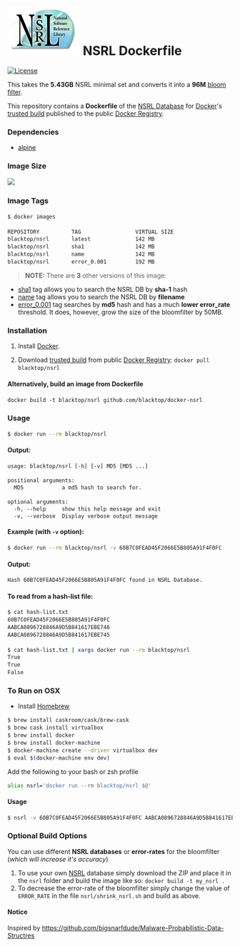 ![NSRL logo](https://raw.githubusercontent.com/blacktop/docker-nsrl/master/logo.png)
NSRL Dockerfile
===============

[![License](https://img.shields.io/badge/license-MIT-blue.svg?style=flat-square)](http://doge.mit-license.org)

This takes the **5.43GB** NSRL minimal set and converts it into a **96M** [bloom filter](https://en.wikipedia.org/wiki/Bloom_filter).

This repository contains a **Dockerfile** of the [NSRL Database](http://www.nsrl.nist.gov/Downloads.htm) for [Docker](https://www.docker.io/)'s [trusted build](https://index.docker.io/u/blacktop/nsrl/) published to the public [Docker Registry](https://index.docker.io/).

### Dependencies
* [alpine](https://registry.hub.docker.com/_/alpine/)

### Image Size
[![](https://badge.imagelayers.io/blacktop/nsrl:latest.svg)](https://imagelayers.io/?images=blacktop/nsrl:latest 'Get your own badge on imagelayers.io')

### Image Tags
```bash
$ docker images

REPOSITORY          TAG                 VIRTUAL SIZE
blacktop/nsrl       latest              142 MB
blacktop/nsrl       sha1                142 MB
blacktop/nsrl       name                142 MB
blacktop/nsrl       error_0.001         192 MB
```
> **NOTE:** There are **3** other versions of this image:
 - [sha1](https://github.com/blacktop/docker-nsrl/tree/sha1) tag allows you to search the NSRL DB by **sha-1** hash
 - [name](https://github.com/blacktop/docker-nsrl/tree/name) tag allows you to search the NSRL DB by **filename**
 - [error_0.001](https://github.com/blacktop/docker-nsrl/tree/error_0.001) tag searches by **md5** hash and has a much **lower error_rate** threshold. It does, however, grow the size of the bloomfilter by 50MB.

### Installation

1. Install [Docker](https://www.docker.io/).

2. Download [trusted build](https://index.docker.io/u/blacktop/nsrl/) from public [Docker Registry](https://index.docker.io/): `docker pull blacktop/nsrl`

#### Alternatively, build an image from Dockerfile
`docker build -t blacktop/nsrl github.com/blacktop/docker-nsrl`

### Usage
```bash
$ docker run --rm blacktop/nsrl
```
#### Output:

    usage: blacktop/nsrl [-h] [-v] MD5 [MD5 ...]

    positional arguments:
      MD5            a md5 hash to search for.

    optional arguments:
      -h, --help     show this help message and exit
      -v, --verbose  Display verbose output message

#### Example (with `-v` option):
```bash
$ docker run --rm blacktop/nsrl -v 60B7C0FEAD45F2066E5B805A91F4F0FC
```
#### Output:
```bash
Hash 60B7C0FEAD45F2066E5B805A91F4F0FC found in NSRL Database.
```

#### To read from a **hash-list** file:
```bash
$ cat hash-list.txt
60B7C0FEAD45F2066E5B805A91F4F0FC
AABCA0896728846A9D5B841617EBE746
AABCA0896728846A9D5B841617EBE745

$ cat hash-list.txt | xargs docker run --rm blacktop/nsrl
True
True
False
```

### To Run on OSX
 - Install [Homebrew](http://brew.sh)

```bash
$ brew install caskroom/cask/brew-cask
$ brew cask install virtualbox
$ brew install docker
$ brew install docker-machine
$ docker-machine create --driver virtualbox dev
$ eval $(docker-machine env dev)
```
Add the following to your bash or zsh profile

```bash
alias nsrl='docker run --rm blacktop/nsrl $@'
```
#### Usage
```bash
$ nsrl -v 60B7C0FEAD45F2066E5B805A91F4F0FC AABCA0896728846A9D5B841617EBE746
```

### Optional Build Options
You can use different **NSRL databases** or **error-rates** for the bloomfilter (*which will increase it's accuracy*)

1. To use your own [NSRL](http://www.nsrl.nist.gov/Downloads.htm) database simply download the ZIP and place it in the `nsrl` folder and build the image like so: `docker build -t my_nsrl .`
2. To decrease the error-rate of the bloomfilter simply change the value of `ERROR_RATE` in the file `nsrl/shrink_nsrl.sh` and build as above.

#### Notice
Inspired by https://github.com/bigsnarfdude/Malware-Probabilistic-Data-Structres
